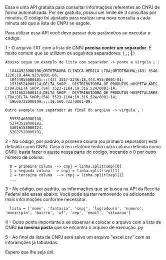 Essa é uma API gratuita para consultar informações referentes ao CNPJ de forma automatizada. Por ser gratuita, possui um limite de 3 consultas por minutos.
O código foi ajustado para realizar uma nova consulta a cada minuta até que a lista de CNPJ se esgote. 

Para utilizar essa API você deve passar dois parâmetros ao executar o código.

 1 - O arquivo TXT com a lista de CNPJ **precisa conter um separador**. 
     É muito comum que se utilizem os seguintes separadores: ( **, ; |** )

    Abaixo segue um exemplo de lista com separador -> ponto e virgula ; :
    
      18444923000106;ORTOTRAUMA CLINICA MEDICA LTDA;ORTOTRAUMA;(43) 3546-1226;18.444.923/0001-06;
      18444955000101;;;(43) 3557-2246;18.444.955/0001-01;
      19316524000114;DELTA SHOP - DISTRIBUIDORA DE PRODUTOS HOSPITALARES LTDA;DELTA SHOP;(54) 3523-1104;19.316.524/0001-14;
      19316524000114;DELTA SHOP - DISTRIBUIDORA DE PRODUTOS HOSPITALARES LTDA;DELTA SHOP;(54) 3523-1104;19.316.524/0001-14;
      19660722000109;;;;19.660.722/0001-09;

    Outro exemplo com separador ao final do arquivo -> virgula , :
  
      53531466000180,
      53743518000181,
      53616153000124,
      52027520000191,

  2 - No código, por padrão, a primeira coluna (ou primeiro separador) está definida como CNPJ. Caso o teu relatório tenha outra coluna definida como CNPJ, basta fazer o ajuste nessa parte do código,
  trocando o 0 por outro número de coluna:
  
      0 = primeira coluna --> cnpj = linha.split(sep)[0]
      1 = segunda coluna --> cnpj = linha.split(sep)[1]
      2 = terceira coluna  --> cnpj = linha.split(sep)[2]
      ...
      
  3 - No código, por padrão, as informações que se busca na API da Receita Federal são essas abaixo:
      Você pode ajustar removendo ou adicionando mais informações conforme necessitar.
      
      lista = ['nome', 'fantasia', 'cnpj', 'logradouro', 'numero', 'municipio', 'bairro', 'uf', 'cep', 'email', 'situacao']
      
  4 - Outro ponto importante a se observar é colocar o arquivo com a lista de CNPJ **na mesma pasta** que se encontra o arquivo de execução .py

  5 - Ao final da lista de CNPJ será salvo um arquivo "excel.csv" com as inforamções já tabuladas.

  Espero que lhe seja útil.
